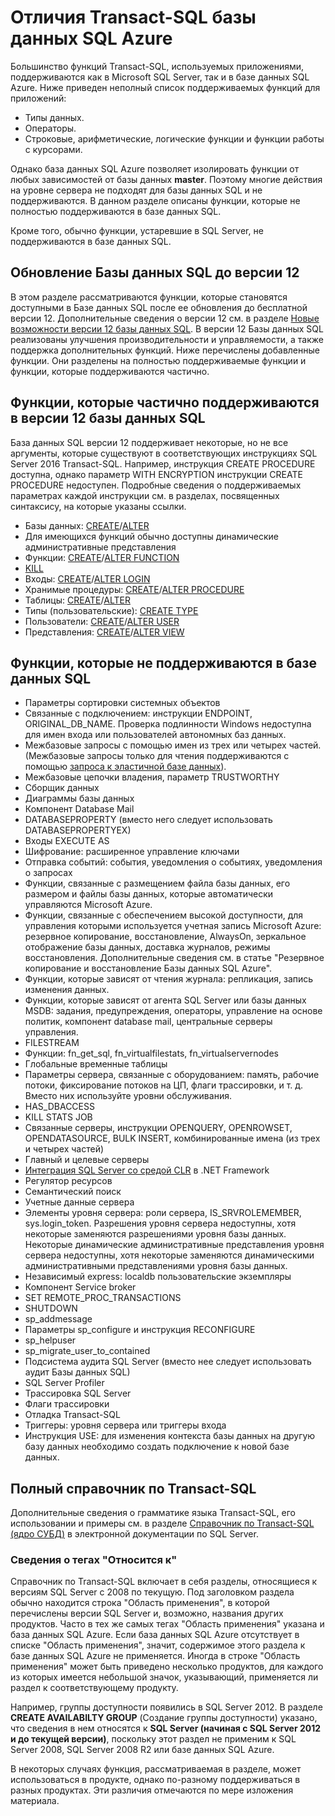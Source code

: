 <properties
   pageTitle="Отсутствие поддержки в SQL T-SQL базы данных Azure | Microsoft Azure"
   description="Инструкции Transact-SQL, которые не полностью поддерживаются в базе данных SQL Azure"
   services="sql-database"
   documentationCenter=""
   authors="BYHAM"
   manager="jhubbard"
   editor=""
   tags=""/>

<tags
   ms.service="sql-database"
   ms.devlang="na"
   ms.topic="article"
   ms.tgt_pltfrm="na"
   ms.workload="data-management"
   ms.date="05/12/2016"
   ms.author="rick.byham@microsoft.com"/>

# Отличия Transact-SQL базы данных SQL Azure


Большинство функций Transact-SQL, используемых приложениями, поддерживаются как в Microsoft SQL Server, так и в базе данных SQL Azure. Ниже приведен неполный список поддерживаемых функций для приложений:

- Типы данных.
- Операторы.
- Строковые, арифметические, логические функции и функции работы с курсорами.

Однако база данных SQL Azure позволяет изолировать функции от любых зависимостей от базы данных **master**. Поэтому многие действия на уровне сервера не подходят для базы данных SQL и не поддерживаются. В данном разделе описаны функции, которые не полностью поддерживаются в базе данных SQL.

Кроме того, обычно функции, устаревшие в SQL Server, не поддерживаются в базе данных SQL.

## Обновление Базы данных SQL до версии 12

В этом разделе рассматриваются функции, которые становятся доступными в Базе данных SQL после ее обновления до бесплатной версии 12. Дополнительные сведения о версии 12 см. в разделе [Новые возможности версии 12 базы данных SQL](sql-database-v12-whats-new.md). В версии 12 Базы данных SQL реализованы улучшения производительности и управляемости, а также поддержка дополнительных функций. Ниже перечислены добавленные функции. Они разделены на полностью поддерживаемые функции и функции, которые поддерживаются частично.

## Функции, которые частично поддерживаются в версии 12 базы данных SQL

База данных SQL версии 12 поддерживает некоторые, но не все аргументы, которые существуют в соответствующих инструкциях SQL Server 2016 Transact-SQL. Например, инструкция CREATE PROCEDURE доступна, однако параметр WITH ENCRYPTION инструкции CREATE PROCEDURE недоступен. Подробные сведения о поддерживаемых параметрах каждой инструкции см. в разделах, посвященных синтаксису, на которые указаны ссылки.

- Базы данных: [CREATE](https://msdn.microsoft.com/library/dn268335.aspx)/[ALTER](https://msdn.microsoft.com/library/ms174269.aspx)
- Для имеющихся функций обычно доступны динамические административные представления
- Функции: [CREATE](https://msdn.microsoft.com/library/ms186755.aspx)/[ALTER FUNCTION](https://msdn.microsoft.com/library/ms186967.aspx)
- [KILL](https://msdn.microsoft.com/library/ms173730.aspx) 
- Входы: [CREATE](https://msdn.microsoft.com/library/ms189751.aspx)/[ALTER LOGIN](https://msdn.microsoft.com/library/ms189828.aspx)
- Хранимые процедуры: [CREATE](https://msdn.microsoft.com/library/ms187926.aspx)/[ALTER PROCEDURE](https://msdn.microsoft.com/library/ms189762.aspx)
- Таблицы: [CREATE](https://msdn.microsoft.com/library/dn305849.aspx)/[ALTER](https://msdn.microsoft.com/library/ms190273.aspx)
- Типы (пользовательские): [CREATE TYPE](https://msdn.microsoft.com/library/ms175007.aspx)
- Пользователи: [CREATE](https://msdn.microsoft.com/library/ms173463.aspx)/[ALTER USER](https://msdn.microsoft.com/library/ms176060.aspx)
- Представления: [CREATE](https://msdn.microsoft.com/library/ms187956.aspx)/[ALTER VIEW](https://msdn.microsoft.com/library/ms173846.aspx)

## Функции, которые не поддерживаются в базе данных SQL

- Параметры сортировки системных объектов
- Связанные с подключением: инструкции ENDPOINT, ORIGINAL\_DB\_NAME. Проверка подлинности Windows недоступна для имен входа или пользователей автономных баз данных.
- Межбазовые запросы с помощью имен из трех или четырех частей. (Межбазовые запросы только для чтения поддерживаются с помощью [запроса к эластичной базе данных](sql-database-elastic-query-overview.md)).
- Межбазовые цепочки владения, параметр TRUSTWORTHY
- Сборщик данных
- Диаграммы базы данных
- Компонент Database Mail
- DATABASEPROPERTY (вместо него следует использовать DATABASEPROPERTYEX)
- Входы EXECUTE AS
- Шифрование: расширенное управление ключами
- Отправка событий: события, уведомления о событиях, уведомления о запросах
- Функции, связанные с размещением файла базы данных, его размером и файлы базы данных, которые автоматически управляются Microsoft Azure.
- Функции, связанные с обеспечением высокой доступности, для управления которыми используется учетная запись Microsoft Azure: резервное копирование, восстановление, AlwaysOn, зеркальное отображение базы данных, доставка журналов, режимы восстановления. Дополнительные сведения см. в статье "Резервное копирование и восстановление Базы данных SQL Azure".
- Функции, которые зависят от чтения журнала: репликация, запись изменения данных.
- Функции, которые зависят от агента SQL Server или базы данных MSDB: задания, предупреждения, операторы, управление на основе политик, компонент database mail, центральные серверы управления.
- FILESTREAM
- Функции: fn\_get\_sql, fn\_virtualfilestats, fn\_virtualservernodes
- Глобальные временные таблицы
- Параметры сервера, связанные с оборудованием: память, рабочие потоки, фиксирование потоков на ЦП, флаги трассировки, и т. д. Вместо них используйте уровни обслуживания.
- HAS\_DBACCESS
- KILL STATS JOB
- Связанные серверы, инструкции OPENQUERY, OPENROWSET, OPENDATASOURCE, BULK INSERT, комбинированные имена (из трех и четырех частей)
- Главный и целевые серверы
- [Интеграция SQL Server со средой CLR](http://msdn.microsoft.com/library/ms254963.aspx) в .NET Framework
- Регулятор ресурсов
- Семантический поиск
- Учетные данные сервера
- Элементы уровня сервера: роли сервера, IS\_SRVROLEMEMBER, sys.login\_token. Разрешения уровня сервера недоступны, хотя некоторые заменяются разрешениями уровня базы данных. Некоторые динамические административные представления уровня сервера недоступны, хотя некоторые заменяются динамическими административными представлениями уровня базы данных.
- Независимый express: localdb пользовательские экземпляры
- Компонент Service broker
- SET REMOTE\_PROC\_TRANSACTIONS
- SHUTDOWN
- sp\_addmessage
- Параметры sp\_configure и инструкция RECONFIGURE
- sp\_helpuser
- sp\_migrate\_user\_to\_contained
- Подсистема аудита SQL Server (вместо нее следует использовать аудит Базы данных SQL)
- SQL Server Profiler
- Трассировка SQL Server
- Флаги трассировки
- Отладка Transact-SQL
- Триггеры: уровня сервера или триггеры входа
- Инструкция USE: для изменения контекста базы данных на другую базу данных необходимо создать подключение к новой базе данных.


## Полный справочник по Transact-SQL

Дополнительные сведения о грамматике языка Transact-SQL, его использовании и примеры см. в разделе [Справочник по Transact-SQL (ядро СУБД)](https://msdn.microsoft.com/library/bb510741.aspx) в электронной документации по SQL Server.

### Сведения о тегах "Относится к"

Справочник по Transact-SQL включает в себя разделы, относящиеся к версиям SQL Server с 2008 по текущую. Под заголовком раздела обычно находится строка "Область применения", в которой перечислены версии SQL Server и, возможно, названия других продуктов. Часто в тех же самых тегах "Область применения" указана и база данных SQL Azure. Если база данных SQL Azure отсутствует в списке "Область применения", значит, содержимое этого раздела к базе данных SQL Azure не применяется. Иногда в строке "Область применения" может быть приведено несколько продуктов, для каждого из которых имеется небольшой значок, указывающий, применяется ли раздел к соответствующему продукту.

 Например, группы доступности появились в SQL Server 2012. В разделе **CREATE AVAILABILTY GROUP** (Создание группы доступности) указано, что сведения в нем относятся к **SQL Server (начиная с SQL Server 2012 и до текущей версии)**, поскольку этот раздел не применим к SQL Server 2008, SQL Server 2008 R2 или базе данных SQL Azure.

В некоторых случаях функция, рассматриваемая в разделе, может использоваться в продукте, однако по-разному поддерживаться в разных продуктах. Эти различия отмечаются по мере изложения материала.

<!---HONumber=AcomDC_0518_2016-->